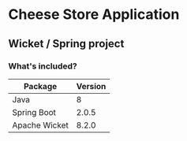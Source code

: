 # Cheese Store Application
## Wicket / Spring project

### What's included?

|Package      |Version|
|-------------|-------|
|Java         |    8  |
|Spring Boot  | 2.0.5 |
|Apache Wicket| 8.2.0 |

